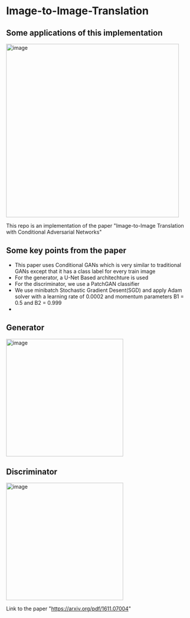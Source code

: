 # Image-to-Image-Translation

## Some applications of this implementation

<img width="468" alt="image" src="https://github.com/rraghavkaushik/Image-to-Image-Translation/assets/136466980/04726e00-ec34-4faf-ac45-6ea1a2e0b193">

This repo is an implementation of the paper "Image-to-Image Translation with Conditional Adversarial Networks" 

## Some key points from the paper 

- This paper uses Conditional GANs which is very similar to traditional GANs except that it has a class label for every train image
- For the generator, a U-Net Based architechture is used
- For the discriminator, we use a PatchGAN classifier
- We use minibatch Stochastic Gradient Desent(SGD) and apply Adam solver with a learning rate of 0.0002 and momentum parameters B1 = 0.5 and B2 = 0.999
- 


## Generator

<img width="317" alt="image" src="https://github.com/user-attachments/assets/6d32921c-88f9-4f0e-a997-382b636b494b">


## Discriminator

<img width="317" alt="image" src="https://github.com/user-attachments/assets/bcb9fbfb-0bb4-4239-a120-a061e8e99653">


Link to the paper "https://arxiv.org/pdf/1611.07004"
